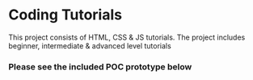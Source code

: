 # Coding Tutorials
 
This project consists of HTML, CSS & JS tutorials. 
The project includes beginner, intermediate & advanced level tutorials



### Please see the included POC prototype below
